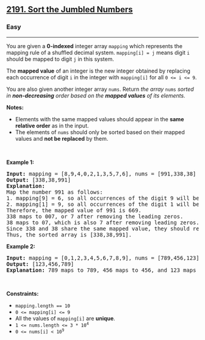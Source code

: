 ​<h2>
  <a href="https://leetcode.com/problems/sort-the-jumbled-numbers/">2191. Sort the Jumbled Numbers</a>
</h2>
<h3>Easy</h3>
<hr />
<div>
  <p>
    You are given a <strong>0-indexed</strong> integer array
    <code>mapping</code> which represents the mapping rule of a shuffled decimal
    system. <code>mapping[i] = j</code> means digit <code>i</code> should be
    mapped to digit <code>j</code> in this system.
  </p>

  <p>
    The <strong>mapped value</strong> of an integer is the new integer obtained
    by replacing each occurrence of digit <code>i</code> in the integer with
    <code>mapping[i]</code> for all <code>0 &lt;= i &lt;= 9</code>.
  </p>

  <p>
    You are also given another integer array <code>nums</code>. Return
    <em>the array </em><code>nums</code
    ><em>
      sorted in <strong>non-decreasing</strong> order based on the
      <strong>mapped values</strong> of its elements.</em
    >
  </p>

  <p><strong>Notes:</strong></p>

  <ul>
    <li>
      Elements with the same mapped values should appear in the
      <strong>same relative order</strong> as in the input.
    </li>
    <li>
      The elements of <code>nums</code> should only be sorted based on their
      mapped values and <strong>not be replaced</strong> by them.
    </li>
  </ul>

  <p>&nbsp;</p>
  <p><strong class="example">Example 1:</strong></p>

  <pre><strong>Input:</strong> mapping = [8,9,4,0,2,1,3,5,7,6], nums = [991,338,38]
<strong>Output:</strong> [338,38,991]
<strong>Explanation:</strong> 
Map the number 991 as follows:
1. mapping[9] = 6, so all occurrences of the digit 9 will become 6.
2. mapping[1] = 9, so all occurrences of the digit 1 will become 9.
Therefore, the mapped value of 991 is 669.
338 maps to 007, or 7 after removing the leading zeros.
38 maps to 07, which is also 7 after removing leading zeros.
Since 338 and 38 share the same mapped value, they should remain in the same relative order, so 338 comes before 38.
Thus, the sorted array is [338,38,991].
</pre>

  <p><strong class="example">Example 2:</strong></p>

  <pre><strong>Input:</strong> mapping = [0,1,2,3,4,5,6,7,8,9], nums = [789,456,123]
<strong>Output:</strong> [123,456,789]
<strong>Explanation:</strong> 789 maps to 789, 456 maps to 456, and 123 maps to 123. Thus, the sorted array is [123,456,789].
</pre>

  <p>&nbsp;</p>
  <p><strong>Constraints:</strong></p>

  <ul>
    <li><code>mapping.length == 10</code></li>
    <li><code>0 &lt;= mapping[i] &lt;= 9</code></li>
    <li>
      All the values of <code>mapping[i]</code> are <strong>unique</strong>.
    </li>
    <li>
      <code>1 &lt;= nums.length &lt;= 3 * 10<sup>4</sup></code>
    </li>
    <li>
      <code>0 &lt;= nums[i] &lt; 10<sup>9</sup></code>
    </li>
  </ul>
</div>
​
